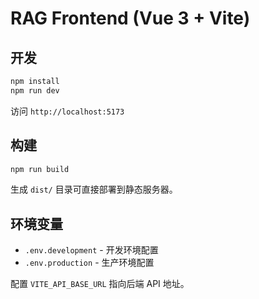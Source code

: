 # RAG Frontend (Vue 3 + Vite)

## 开发

```bash
npm install
npm run dev
```

访问 `http://localhost:5173`

## 构建

```bash
npm run build
```

生成 `dist/` 目录可直接部署到静态服务器。

## 环境变量

- `.env.development` - 开发环境配置
- `.env.production` - 生产环境配置

配置 `VITE_API_BASE_URL` 指向后端 API 地址。
